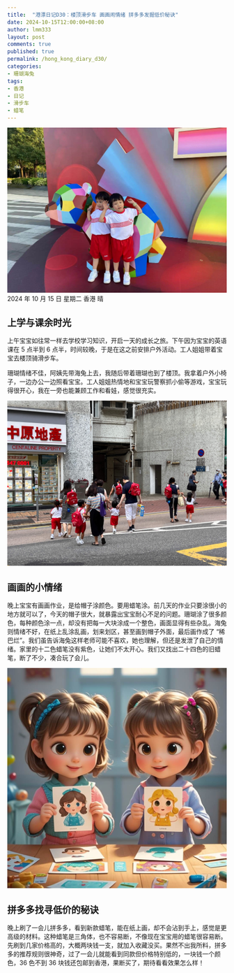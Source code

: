 ```yaml
---
title:  "港漂日记D30：楼顶滑步车 画画闹情绪 拼多多发掘低价秘诀"
date: 2024-10-15T12:00:00+08:00
author: lmm333
layout: post
comments: true
published: true
permalink: /hong_kong_diary_d30/
categories:
- 珊瑚海兔
tags:
- 香港
- 日记
- 滑步车
- 蜡笔
---
```

![00_75.JPG](../images/2024/2024-10-15-hong_kong_diary_d30/00_75.JPG)
2024 年 10 月 15 日 星期二 香港 晴

## 上学与课余时光
上午宝宝如往常一样去学校学习知识，开启一天的成长之旅。下午因为宝宝的英语课在 5 点半到 6 点半，时间较晚，于是在这之前安排户外活动。工人姐姐带着宝宝去楼顶骑滑步车。

<!--more-->

珊瑚情绪不佳，阿姨先带海兔上去，我随后带着珊瑚也到了楼顶。我拿着户外小椅子，一边办公一边照看宝宝。工人姐姐热情地和宝宝玩警察抓小偷等游戏，宝宝玩得很开心，我在一旁也能兼顾工作和看娃，感觉很充实。

![01_kids.JPG](../images/2024/2024-10-15-hong_kong_diary_d30/01_kids.JPG)

## 画画的小情绪
晚上宝宝有画画作业，是给帽子涂颜色。要用蜡笔涂。前几天的作业只要涂很小的地方就可以了，今天的帽子很大，就暴露出宝宝耐心不足的问题。珊瑚涂了很多颜色，每种颜色涂一点，却没有把每一大块涂成一个整色，画面显得有些杂乱。海兔则情绪不好，在纸上乱涂乱画，划来划区，甚至画到帽子外面，最后画作成了 “稀巴烂”。我们虽告诉海兔这样老师可能不喜欢，她也理解，但还是发泄了自己的情绪。家里的十二色蜡笔没有紫色，让她们不太开心。我们又找出二十四色的旧蜡笔，断了不少，凑合玩了会儿。

![02_ai_twins.JPG](../images/2024/2024-10-15-hong_kong_diary_d30/02_ai_twins.JPG)

## 拼多多找寻低价的秘诀
晚上刷了一会儿拼多多，看到新款蜡笔，能在纸上画，却不会沾到手上，感觉是更高级的材料。这种蜡笔是三角体，也不容易断，不像现在宝宝用的蜡笔很容易断。先刷到几家价格高的，大概两块钱一支，就加入收藏没买。果然不出我所料，拼多多的推荐规则很神奇，过了一会儿就能看到同款但价格特别低的，一块钱一个颜色，36 色不到 36 块钱还包邮到香港，果断买了，期待看看效果怎么样！
